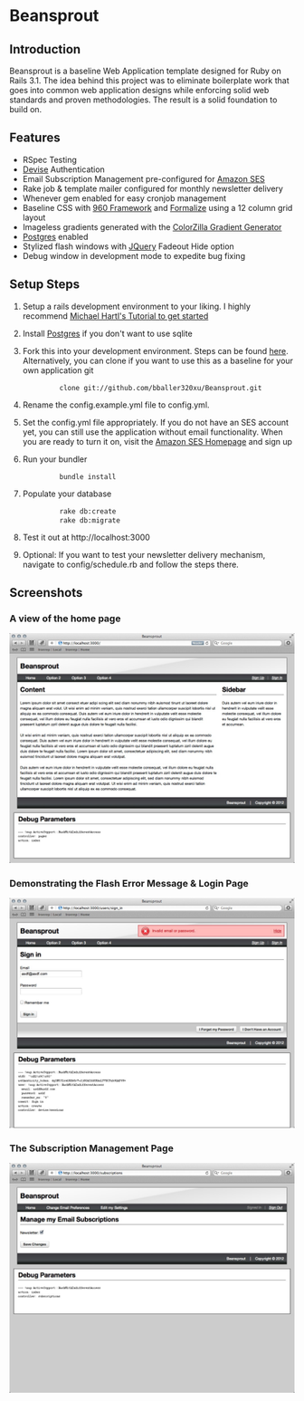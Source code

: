 # Beansprout #


## Introduction ##
Beansprout is a baseline Web Application template designed for Ruby on Rails 3.1. The idea behind this project was to eliminate boilerplate work that goes into common web application designs while enforcing solid web standards and proven methodologies. The result is a solid foundation to build on. 


## Features ##

* RSpec Testing 
* [Devise](https://github.com/plataformatec/devise) Authentication
* Email Subscription Management pre-configured for [Amazon SES](http://aws.amazon.com/ses/)
* Rake job & template mailer configured for monthly newsletter delivery
* Whenever gem enabled for easy cronjob management
* Baseline CSS with [960 Framework](http://960.gs/) and [Formalize](http://formalize.me/) using a 12 column grid layout
* Imageless gradients generated with the [ColorZilla Gradient Generator](http://www.colorzilla.com/gradient-editor/)
* [Postgres](http://www.postgresql.org/) enabled
* Stylized flash windows with [JQuery](http://jquery.com/) Fadeout Hide option
* Debug window in development mode to expedite bug fixing


## Setup Steps ##

1. Setup a rails development environment to your liking.  I highly recommend [Michael Hartl's Tutorial to get started](http://zfer.us/UzUCU)
2. Install [Postgres](http://www.postgresql.org/) if you don't want to use sqlite
3. Fork this into your development environment.  Steps can be found [here](http://help.github.com/fork-a-repo/).  Alternatively, you can clone if you want to use this as a baseline for your own application git 

				clone git://github.com/bballer320xu/Beansprout.git
				
4. Rename the config.example.yml file to config.yml.
5. Set the config.yml file appropriately.  If you do not have an SES account yet, you can still use the application without email functionality.  When you are ready to turn it on, visit the [Amazon SES Homepage](http://aws.amazon.com/ses/) and sign up
6. Run your bundler

				bundle install

7. Populate your database  

				rake db:create  
				rake db:migrate

8. Test it out at http://localhost:3000
9. Optional: If you want to test your newsletter delivery mechanism, navigate to config/schedule.rb and follow the steps there.


## Screenshots ##

### A view of the home page ###
![Home Page](https://github.com/bballer320xu/Beansprout/raw/master/doc/images/1.jpg)
  
  
### Demonstrating the Flash Error Message & Login Page ###
![Signin with Error](https://github.com/bballer320xu/Beansprout/raw/master/doc/images/2.jpg)
  
  
### The Subscription Management Page ###
![Subscription Management](https://github.com/bballer320xu/Beansprout/raw/master/doc/images/3.jpg)

